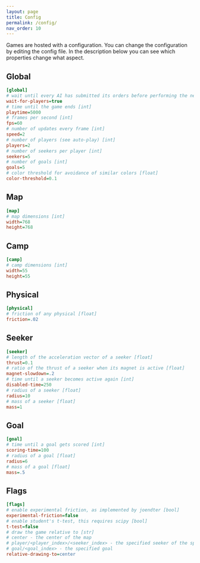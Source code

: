 ```yaml
---
layout: page
title: Config
permalink: /config/
nav_order: 10
---
```


Games are hosted with a configuration. You can change the configuration by editing the config file. In the description below you can see which properties change what aspect.

## Global

```ini
[global]
# wait until every AI has submitted its orders before performing the next game tick [bool]
wait-for-players=true
# time until the game ends [int]
playtime=5000
# frames per second [int]
fps=60
# number of updates every frame [int]
speed=2
# number of players (see auto-play) [int]
players=2
# number of seekers per player [int]
seekers=5
# number of goals [int]
goals=5
# color threshold for avoidance of similar colors [float]
color-threshold=0.1
```

## Map

```ini
[map]
# map dimensions [int]
width=768
height=768
```

## Camp

```ini
[camp]
# camp dimensions [int]
width=55
height=55
```

## Physical

```ini
[physical]
# friction of any physical [float]
friction=.02
```

## Seeker

```ini
[seeker]
# length of the acceleration vector of a seeker [float]
thrust=0.1
# ratio of the thrust of a seeker when its magnet is active [float]
magnet-slowdown=.2
# time until a seeker becomes active again [int]
disabled-time=250
# radius of a seeker [float]
radius=10
# mass of a seeker [float]
mass=1
```

## Goal

```ini
[goal]
# time until a goal gets scored [int]
scoring-time=100
# radius of a goal [float]
radius=6
# mass of a goal [float]
mass=.5
```

## Flags

```ini
[flags]
# enable experimental friction, as implemented by joendter [bool]
experimental-friction=false
# enable student's t-test, this requires scipy [bool]
t-test=false
# draw the game relative to [str]
# center - the center of the map
# player/<player_index>/<seeker_index> - the specified seeker of the specified player
# goal/<goal_index> - the specified goal
relative-drawing-to=center
```